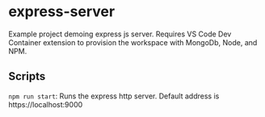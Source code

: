 # express-server
Example project demoing express js server. Requires VS Code Dev Container extension to provision the workspace with MongoDb, Node, and NPM.

## Scripts
`npm run start`: Runs the express http server. Default address is https://localhost:9000
